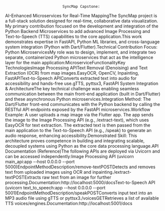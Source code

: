                              SyncMap Capstone:
AI-Enhanced Microservices for Real-Time MappingThe SyncMap project is a full-stack solution designed for real-time, collaborative data visualization. My primary contribution focused on the development and integration of the Python Backend Microservices to add advanced Image Processing and Text-to-Speech (TTS) capabilities to the core application.This work demonstrates expertise in FastAPI, Python ML libraries, and cross-language system integration (Python with Dart/Flutter).Technical Contribution Focus: Python MicroservicesMy role was to design, implement, and integrate two separate, containerized Python microservices that act as the intelligence layer for the main application:MicroserviceFunctionalityKey TechnologiesImage Processing APIText Removal (Denoising) and Text Extraction (OCR) from map images.EasyOCR, OpenCV, Inpainting, FastAPIText-to-Speech APIConverts extracted text into audio for accessibility and hands-free use.gTTS, pyttsx3, FastAPI
 System Integration & ArchitectureThe key technical challenge was enabling seamless communication between the main front-end application (built in Dart/Flutter) and these asynchronous Python microservices.Integration Method: The Dart/Flutter front-end communicates with the Python backend by calling the RESTful API endpoints exposed by the FastAPI microservices.Workflow Example: A user uploads a map image via the Flutter app. The app sends the image to the Image Processing API (e.g., /extract-text), which uses EasyOCR for text extraction. The extracted text is then passed from the main application to the Text-to-Speech API (e.g., /speak) to generate an audio response, enhancing accessibility.Demonstrated Skill: This architecture proves competence in building and integrating scalable, decoupled systems using Python as the core data processing language.API Documentation (Reference)The following APIs are deployed via Uvicorn and can be accessed independently:Image Processing API (uvicorn main_api:app --host 0.0.0.0 --port 5000)EndpointMethodDescription/remove-textPOSTDetects and removes text from uploaded images using OCR and inpainting./extract-textPOSTExtracts raw text from an image for further processing.Documentation:http://localhost:5000/docsText-to-Speech API (uvicorn text_to_speech:app --host 0.0.0.0 --port 5001)EndpointMethodDescription/speakPOSTConverts input text into an MP3 audio file using gTTS or pyttsx3./voicesGETRetrieves a list of available TTS voices/engines.Documentation:http://localhost:5001/docs
